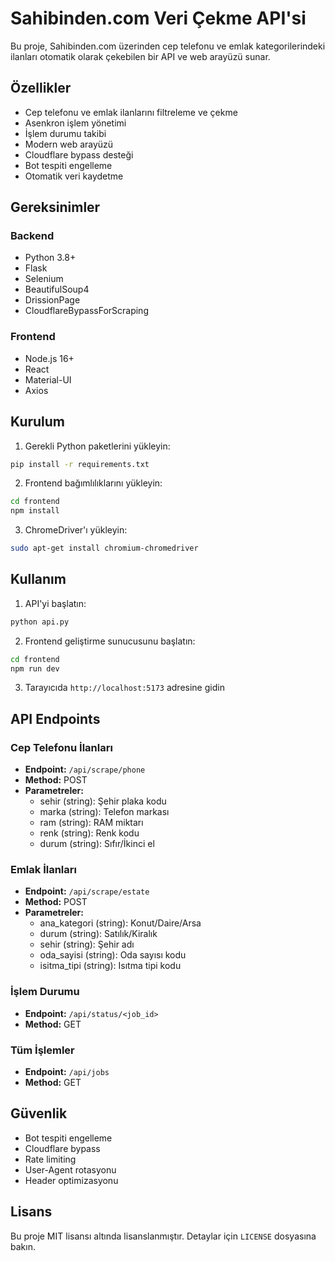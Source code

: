 # Sahibinden.com Veri Çekme API'si

Bu proje, Sahibinden.com üzerinden cep telefonu ve emlak kategorilerindeki ilanları otomatik olarak çekebilen bir API ve web arayüzü sunar.

## Özellikler

- Cep telefonu ve emlak ilanlarını filtreleme ve çekme
- Asenkron işlem yönetimi
- İşlem durumu takibi
- Modern web arayüzü
- Cloudflare bypass desteği
- Bot tespiti engelleme
- Otomatik veri kaydetme

## Gereksinimler

### Backend
- Python 3.8+
- Flask
- Selenium
- BeautifulSoup4
- DrissionPage
- CloudflareBypassForScraping

### Frontend
- Node.js 16+
- React
- Material-UI
- Axios

## Kurulum

1. Gerekli Python paketlerini yükleyin:
```bash
pip install -r requirements.txt
```

2. Frontend bağımlılıklarını yükleyin:
```bash
cd frontend
npm install
```

3. ChromeDriver'ı yükleyin:
```bash
sudo apt-get install chromium-chromedriver
```

## Kullanım

1. API'yi başlatın:
```bash
python api.py
```

2. Frontend geliştirme sunucusunu başlatın:
```bash
cd frontend
npm run dev
```

3. Tarayıcıda `http://localhost:5173` adresine gidin

## API Endpoints

### Cep Telefonu İlanları
- **Endpoint:** `/api/scrape/phone`
- **Method:** POST
- **Parametreler:**
  - sehir (string): Şehir plaka kodu
  - marka (string): Telefon markası
  - ram (string): RAM miktarı
  - renk (string): Renk kodu
  - durum (string): Sıfır/İkinci el

### Emlak İlanları
- **Endpoint:** `/api/scrape/estate`
- **Method:** POST
- **Parametreler:**
  - ana_kategori (string): Konut/Daire/Arsa
  - durum (string): Satılık/Kiralık
  - sehir (string): Şehir adı
  - oda_sayisi (string): Oda sayısı kodu
  - isitma_tipi (string): Isıtma tipi kodu

### İşlem Durumu
- **Endpoint:** `/api/status/<job_id>`
- **Method:** GET

### Tüm İşlemler
- **Endpoint:** `/api/jobs`
- **Method:** GET

## Güvenlik

- Bot tespiti engelleme
- Cloudflare bypass
- Rate limiting
- User-Agent rotasyonu
- Header optimizasyonu

## Lisans

Bu proje MIT lisansı altında lisanslanmıştır. Detaylar için `LICENSE` dosyasına bakın. 
